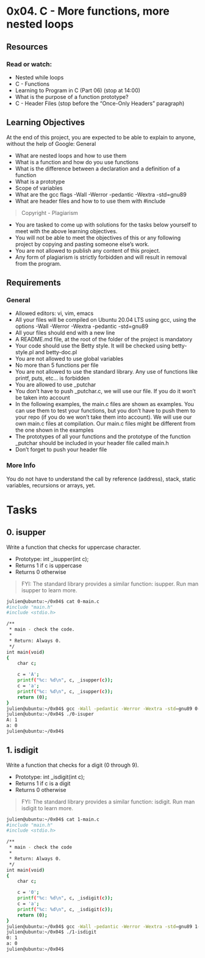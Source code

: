 # 0x04. C - More functions, more nested loops

## Resources

### Read or watch:

   * Nested while loops
   * C - Functions
   * Learning to Program in C (Part 06) (stop at 14:00)
   * What is the purpose of a function prototype?
   * C - Header Files (stop before the “Once-Only Headers” paragraph)

## Learning Objectives

At the end of this project, you are expected to be able to explain to anyone, without the help of Google:
General

   * What are nested loops and how to use them
   * What is a function and how do you use functions
   * What is the difference between a declaration and a definition of a function
   * What is a prototype
   * Scope of variables
   * What are the gcc flags -Wall -Werror -pedantic -Wextra -std=gnu89
   * What are header files and how to to use them with #include

> Copyright - Plagiarism
   * You are tasked to come up with solutions for the tasks below yourself to meet with the above learning objectives.
   * You will not be able to meet the objectives of this or any following project by copying and pasting someone else’s work.
   * You are not allowed to publish any content of this project.
   * Any form of plagiarism is strictly forbidden and will result in removal from the program.

## Requirements
### General
   * Allowed editors: vi, vim, emacs
   * All your files will be compiled on Ubuntu 20.04 LTS using gcc, using the options -Wall -Werror -Wextra -pedantic -std=gnu89
   * All your files should end with a new line
   * A README.md file, at the root of the folder of the project is mandatory
   * Your code should use the Betty style. It will be checked using betty-style.pl and betty-doc.pl
   * You are not allowed to use global variables
   * No more than 5 functions per file
   * You are not allowed to use the standard library. Any use of functions like printf, puts, etc… is forbidden
   * You are allowed to use _putchar
   * You don’t have to push _putchar.c, we will use our file. If you do it won’t be taken into account
   * In the following examples, the main.c files are shown as examples. You can use them to test your functions, but you don’t have to push them to your repo (if you do we won’t take them into account). We will use our own main.c files at compilation. Our main.c files might be different from the one shown in the examples
   * The prototypes of all your functions and the prototype of the function _putchar should be included in your header file called main.h
   * Don’t forget to push your header file

### More Info
You do not have to understand the call by reference (address), stack, static variables, recursions or arrays, yet.

# Tasks
## 0. isupper 
Write a function that checks for uppercase character.
   * Prototype: int _isupper(int c);
   * Returns 1 if c is uppercase
   * Returns 0 otherwise
> FYI: The standard library provides a similar function: isupper. Run man isupper to learn more.
```bash
julien@ubuntu:~/0x04$ cat 0-main.c
#include "main.h"
#include <stdio.h>

/**
 * main - check the code.
 *
 * Return: Always 0.
 */
int main(void)
{
    char c;

    c = 'A';
    printf("%c: %d\n", c, _isupper(c));
    c = 'a';
    printf("%c: %d\n", c, _isupper(c));
    return (0);
}
julien@ubuntu:~/0x04$ gcc -Wall -pedantic -Werror -Wextra -std=gnu89 0-main.c 0-isupper.c -o 0-isuper
julien@ubuntu:~/0x04$ ./0-isuper 
A: 1
a: 0
julien@ubuntu:~/0x04$ 
```
## 1. isdigit 
Write a function that checks for a digit (0 through 9).
   * Prototype: int _isdigit(int c);
   * Returns 1 if c is a digit
   * Returns 0 otherwise

> FYI: The standard library provides a similar function: isdigit. Run man isdigit to learn more.
```bash
julien@ubuntu:~/0x04$ cat 1-main.c 
#include "main.h"
#include <stdio.h>

/**
 * main - check the code
 *
 * Return: Always 0.
 */
int main(void)
{
    char c;

    c = '0';
    printf("%c: %d\n", c, _isdigit(c));
    c = 'a';
    printf("%c: %d\n", c, _isdigit(c));
    return (0);
}
julien@ubuntu:~/0x04$ gcc -Wall -pedantic -Werror -Wextra -std=gnu89 1-main.c 1-isdigit.c -o 1-isdigit
julien@ubuntu:~/0x04$ ./1-isdigit 
0: 1
a: 0
julien@ubuntu:~/0x04$ 
```
